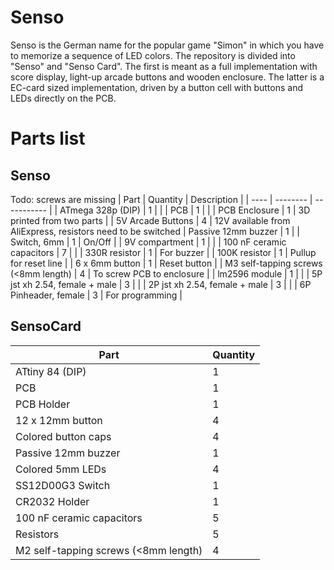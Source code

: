 # Senso

Senso is the German name for the popular game "Simon" in which you have to memorize a sequence of LED colors.
The repository is divided into "Senso" and "Senso Card".
The first is meant as a full implementation with score display, light-up arcade buttons and wooden enclosure.
The latter is a EC-card sized implementation, driven by a button cell with buttons and LEDs directly on the PCB.

# Parts list

## Senso
Todo: screws are missing
| Part | Quantity | Description |
| ---- | -------- | ----------- |
| ATmega 328p (DIP) | 1 | |
| PCB       | 1 | |
| PCB Enclosure | 1 | 3D printed from two parts |
| 5V Arcade Buttons | 4 | 12V available from AliExpress, resistors need to be switched
| Passive 12mm buzzer | 1 |
| Switch, 6mm | 1 | On/Off |
| 9V compartment | 1 | |
| 100 nF ceramic capacitors | 7 | |
| 330R resistor | 1 | For buzzer |
| 100K resistor | 1 | Pullup for reset line |
| 6 x 6mm button | 1 | Reset button |
| M3 self-tapping screws (<8mm length) | 4 | To screw PCB to enclosure |
| lm2596 module | 1 | |
| 5P jst xh 2.54, female + male | 3 | |
| 2P jst xh 2.54, female + male | 3 | |
| 6P Pinheader, female | 3 | For programming |


## SensoCard

| Part | Quantity |
| ---- | -------- |
| ATtiny 84 (DIP) | 1 |
| PCB       | 1 |
| PCB Holder | 1 |
| 12 x 12mm button | 4 |
| Colored button caps | 4 |
| Passive 12mm buzzer | 1 |
| Colored 5mm LEDs | 4 |
| SS12D00G3 Switch | 1 |
| CR2032 Holder | 1 |
| 100 nF ceramic capacitors | 5 |
| Resistors | 5 |
| M2 self-tapping screws (<8mm length) | 4 |

